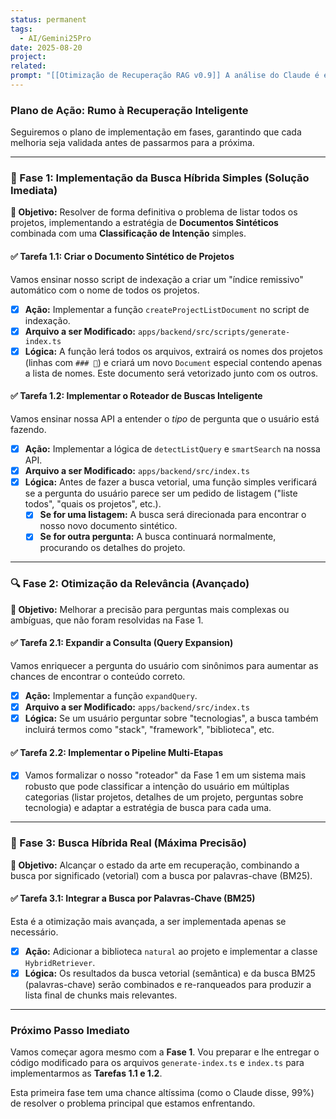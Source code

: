 ```yaml
---
status: permanent
tags:
  - AI/Gemini25Pro
date: 2025-08-20
project: 
related: 
prompt: "[[Otimização de Recuperação RAG v0.9]] A análise do Claude é extremamente completa e nos oferece um leque de estratégias de nível profissional. É o mapa perfeito para transformarmos o AskRichter de um chatbot funcional em uma ferramenta de IA de alta precisão.Concordo 100% com a abordagem priorizada. Vamos traduzir essa estratégia em um plano de ação claro e executá-lo passo a passo, começando pelas mudanças de maior impacto."
---
```

### Plano de Ação: Rumo à Recuperação Inteligente

Seguiremos o plano de implementação em fases, garantindo que cada melhoria seja validada antes de passarmos para a próxima.

---

### 🚀 Fase 1: Implementação da Busca Híbrida Simples (Solução Imediata)

**🎯 Objetivo:** Resolver de forma definitiva o problema de listar todos os projetos, implementando a estratégia de **Documentos Sintéticos** combinada com uma **Classificação de Intenção** simples.

#### ✅ **Tarefa 1.1: Criar o Documento Sintético de Projetos**
Vamos ensinar nosso script de indexação a criar um "índice remissivo" automático com o nome de todos os projetos.

- [x] **Ação:** Implementar a função `createProjectListDocument` no script de indexação.
- [x] **Arquivo a ser Modificado:** `apps/backend/src/scripts/generate-index.ts`
- [x] **Lógica:** A função lerá todos os arquivos, extrairá os nomes dos projetos (linhas com `### 🚀`) e criará um novo `Document` especial contendo apenas a lista de nomes. Este documento será vetorizado junto com os outros.

#### ✅ **Tarefa 1.2: Implementar o Roteador de Buscas Inteligente**
Vamos ensinar nossa API a entender o *tipo* de pergunta que o usuário está fazendo.

- [x] **Ação:** Implementar a lógica de `detectListQuery` e `smartSearch` na nossa API.
- [x] **Arquivo a ser Modificado:** `apps/backend/src/index.ts`
- [x] **Lógica:** Antes de fazer a busca vetorial, uma função simples verificará se a pergunta do usuário parece ser um pedido de listagem ("liste todos", "quais os projetos", etc.).
    - [x] **Se for uma listagem:** A busca será direcionada para encontrar o nosso novo documento sintético.
    - [x] **Se for outra pergunta:** A busca continuará normalmente, procurando os detalhes do projeto.

---

### 🔍 Fase 2: Otimização da Relevância (Avançado)

**🎯 Objetivo:** Melhorar a precisão para perguntas mais complexas ou ambíguas, que não foram resolvidas na Fase 1.

#### ✅ **Tarefa 2.1: Expandir a Consulta (Query Expansion)**
Vamos enriquecer a pergunta do usuário com sinônimos para aumentar as chances de encontrar o conteúdo correto.

- [x] **Ação:** Implementar a função `expandQuery`.
- [x] **Arquivo a ser Modificado:** `apps/backend/src/index.ts`
- [x] **Lógica:** Se um usuário perguntar sobre "tecnologias", a busca também incluirá termos como "stack", "framework", "biblioteca", etc.

#### ✅ **Tarefa 2.2: Implementar o Pipeline Multi-Etapas**
- [x] Vamos formalizar o nosso "roteador" da Fase 1 em um sistema mais robusto que pode classificar a intenção do usuário em múltiplas categorias (listar projetos, detalhes de um projeto, perguntas sobre tecnologia) e adaptar a estratégia de busca para cada uma.

---

### 🔬 Fase 3: Busca Híbrida Real (Máxima Precisão)

**🎯 Objetivo:** Alcançar o estado da arte em recuperação, combinando a busca por significado (vetorial) com a busca por palavras-chave (BM25).

#### ✅ **Tarefa 3.1: Integrar a Busca por Palavras-Chave (BM25)**
Esta é a otimização mais avançada, a ser implementada apenas se necessário.

- [x] **Ação:** Adicionar a biblioteca `natural` ao projeto e implementar a classe `HybridRetriever`.
- [x] **Lógica:** Os resultados da busca vetorial (semântica) e da busca BM25 (palavras-chave) serão combinados e re-ranqueados para produzir a lista final de chunks mais relevantes.

---

### Próximo Passo Imediato

Vamos começar agora mesmo com a **Fase 1**. Vou preparar e lhe entregar o código modificado para os arquivos `generate-index.ts` e `index.ts` para implementarmos as **Tarefas 1.1 e 1.2**.

Esta primeira fase tem uma chance altíssima (como o Claude disse, 99%) de resolver o problema principal que estamos enfrentando.
